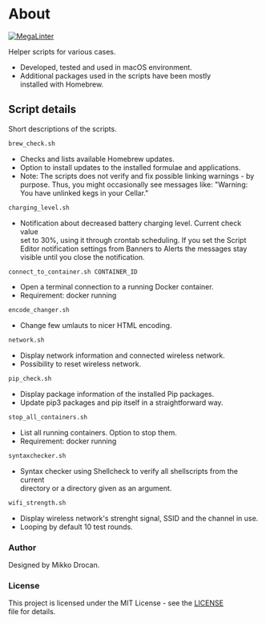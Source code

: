 # About

[![MegaLinter](https://github.com/mdrocan/shell-scripts/workflows/MegaLinter/badge.svg?branch=master)](https://github.com/mdrocan/shell-scripts/actions?query=workflow%3AMegaLinter+branch%3Amaster)

Helper scripts for various cases.

- Developed, tested and used in macOS environment.
- Additional packages used in the scripts have been mostly \
installed with Homebrew.

## Script details

Short descriptions of the scripts.

```sh
brew_check.sh
```
- Checks and lists available Homebrew updates.
- Option to install updates to the installed formulae and applications.
- Note: The scripts does not verify and fix possible linking warnings - by purpose. Thus, you might occasionally see messages like: "Warning: You have unlinked kegs in your Cellar."

```sh
charging_level.sh
```
- Notification about decreased battery charging level. Current check value \
set to 30%, using it through crontab scheduling. If you set the Script \
Editor notification settings from Banners to Alerts the messages stay \
visible until you close the notification.

```sh
connect_to_container.sh CONTAINER_ID
```
- Open a terminal connection to a running Docker container.
- Requirement: docker running

```sh
encode_changer.sh
```
- Change few umlauts to nicer HTML encoding.

```sh
network.sh
```
- Display network information and connected wireless network.
- Possibility to reset wireless network.

```sh
pip_check.sh
```
- Display package information of the installed Pip packages.
- Update pip3 packages and pip itself in a straightforward way.

```sh
stop_all_containers.sh
```
- List all running containers. Option to stop them.
- Requirement: docker running

```sh
syntaxchecker.sh
```
- Syntax checker using Shellcheck to verify all shellscripts from the current\
 directory or a directory given as an argument.

```sh
wifi_strength.sh
```
- Display wireless network's strenght signal, SSID and the channel in use.
- Looping by default 10 test rounds.

### Author

Designed by Mikko Drocan.

### License

This project is licensed under the MIT License - see the [LICENSE](LICENSE)\
 file for details.
